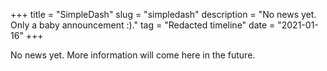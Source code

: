 +++
title = "SimpleDash"
slug = "simpledash"
description = "No news yet. Only a baby announcement :)."
tag = "Redacted timeline"
date = "2021-01-16"
+++

No news yet. More information will come here in the future.
